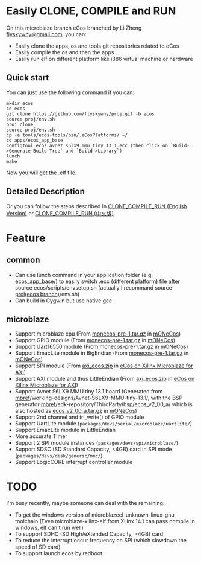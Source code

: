 # Easily CLONE, COMPILE and RUN

On this microblaze branch eCos branched by Li Zheng <flyskywhy@gmail.com>, you can:

- Easily clone the apps, os and tools git repositories related to eCos
- Easily compile the os and then the apps
- Easily run elf on different platform like i386 virtual machine or hardware

## Quick start

You can just use the following command if you can:

    mkdir ecos
    cd ecos
    git clone https://github.com/flyskywhy/proj.git -b ecos
    source proj/env.sh
    proj clone
    source proj/env.sh
    cp -a tools/ecos-tools/bin/.eCosPlatforms/ ~/
    cd apps/ecos_app_base
    configtool ecos_avnet_s6lx9_mmu_tiny_13_1.ecc (then click on `Build->Generate Build Tree` and `Build->Library`)
    lunch
    make

Now you will get the .elf file.

## Detailed Description

Or you can follow the steps described in [CLONE_COMPILE_RUN (English Version)](https://github.com/flyskywhy/g/blob/master/i主观的体验方式/t快乐的体验/电信/Os/Ecos/CLONE_COMPILE_RUN.en.md) or [CLONE_COMPILE_RUN (中文版)](https://github.com/flyskywhy/g/blob/master/i主观的体验方式/t快乐的体验/电信/Os/Ecos/CLONE_COMPILE_RUN.cn.md).

# Feature

## common

- Can use lunch command in your application folder (e.g. [ecos_app_base](https://github.com/flyskywhy/ecos_app_base.git)/) to easily switch .ecc (different platform) file after source ecos/scripts/envsetup.sh (actually I recommand source [proj(ecos branch)](https://github.com/flyskywhy/proj.git)/env.sh)
- Can build in Cygwin but use native gcc

## microblaze

- Support microblaze cpu (From [monecos-pre-1.tar.gz](http://www.monstr.eu/monecos-pre-1.tar.gz) in [mONeCos](http://www.monstr.eu/wiki/doku.php?id=ecos:ecos&#download))
- Support GPIO module (From [monecos-pre-1.tar.gz](http://www.monstr.eu/monecos-pre-1.tar.gz) in [mONeCos](http://www.monstr.eu/wiki/doku.php?id=ecos:ecos&#download))
- Support Uart16550 module (From [monecos-pre-1.tar.gz](http://www.monstr.eu/monecos-pre-1.tar.gz) in [mONeCos](http://www.monstr.eu/wiki/doku.php?id=ecos:ecos&#download))
- Support EmacLite module in BigEndian (From [monecos-pre-1.tar.gz](http://www.monstr.eu/monecos-pre-1.tar.gz) in [mONeCos](http://www.monstr.eu/wiki/doku.php?id=ecos:ecos&#download))
- Support SPI module (From [axi_ecos.zip](http://www.ecos4arm.com/redmine/attachments/download/153/axi_ecos.zip) in [eCos on Xilinx Microblaze for AXI](http://www.ecos4arm.com/redmine/projects/ecos-on-microblaze-axi/files))
- Support AXI module and thus LittleEndian (From [axi_ecos.zip](http://www.ecos4arm.com/redmine/attachments/download/153/axi_ecos.zip) in [eCos on Xilinx Microblaze for AXI](http://www.ecos4arm.com/redmine/projects/ecos-on-microblaze-axi/files))
- Support Avnet S6LX9 MMU tiny 13.1 board (Generated from [mbref](https://gitorious.org/~flyskywhy/mbref/flyskywhys-mbref)/working-designs/Avnet-S6LX9-MMU-tiny-13.1/, with the BSP generator [mbref](https://gitorious.org/~flyskywhy/mbref/flyskywhys-mbref)/edk-repository/ThirdParty/bsp/ecos_v2_00_a/ which is also hosted as [ecos_v2_00_a.tar.gz](http://www.monstr.eu/ecos_v2_00_a.tar.gz) in [mONeCos](http://www.monstr.eu/wiki/doku.php?id=ecos:ecos&#download))
- Support 2nd channel and tri_write() of GPIO module
- Support UartLite module (`packages/devs/serial/microblaze/uartlite/`)
- Support EmacLite module in LittleEndian
- More accurate Timer
- Support 2 SPI module instances (`packages/devs/spi/microblaze/`)
- Support SDSC (SD Standard Capacity, <4GB) card in SPI mode (`packages/devs/disk/generic/mmc/`)
- Support LogicCORE interrupt controller module

# TODO

I'm busy recently, maybe someone can deal with the remaining:

- To get the windows version of microblazeel-unknown-linux-gnu toolchain (Even microblaze-xilinx-elf from Xilinx 14.1 can pass compile in windows, elf can't run well)
- To support SDHC (SD High/eXtended Capacity, >4GB) card
- To reduce the interrupt occur frequency on SPI (which slowdown the speed of SD card)
- To support launch ecos by redboot
